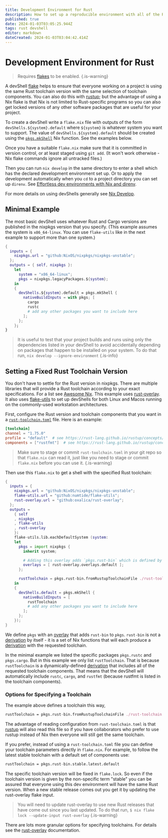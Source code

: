 ```yaml
---
title: Development Environment for Rust
description: How to set up a reproducible environment with all of the Rust-related tools you need using a flake
published: true
date: 2024-01-03T03:05:25.944Z
tags: rust devshell
editor: markdown
dateCreated: 2024-01-03T03:04:42.414Z
---
```


# Development Environment for Rust

> Requires [flakes](/nix/Flakes) to be enabled.
{.is-warning}

A devShell [flake][] helps to ensure that everyone working on a project is using the same Rust toolchain version with the same selection of toolchain components. You can also do this with [rustup][]; but the advantage of using a Nix flake is that Nix is not limited to Rust-specific programs so you can also get locked versions of any other software packages that are useful for your project.

[rustup]: https://rust-lang.github.io/rustup/
[flake]: /nix/Flakes

To create a devShell write a `flake.nix` file with outputs of the form `devShells.${system}.default` where `${system}` is whatever system you want to support. The value of `devShells.${system}.default` should be created using the [`pkgs.mkShell`][] Nix function. See the examples below.

[`pkgs.mkShell`]: https://nixos.org/manual/nixpkgs/stable/#sec-pkgs-mkShell

Once you have a suitable `flake.nix` make sure that it is committed in version control, or at least staged using `git add`. (It won't work otherwise - Nix flake commands ignore all untracked files.)

Then you can run `nix develop` in the same directory to enter a shell which has the declared development environment set up. Or to apply the development automatically when you `cd` to a project directory you can set up `direnv`. See [Effortless dev environments with Nix and direnv](https://determinate.systems/posts/nix-direnv).

For more details on using devShells generally see [Nix Develop](/nix/nix_develop).

## Minimal Example

The most basic devShell uses whatever Rust and Cargo versions are published in the nixpkgs version that you specify. (This example assumes the system is `x86_64-linux`. You can use `flake-utils` like in the next example to support more than one system.)

```nix
{
  inputs = {
    nixpkgs.url = "github:NixOS/nixpkgs/nixpkgs-unstable";
  };
  outputs = { self, nixpkgs }:
    let
      system = "x86_64-linux";
      pkgs = nixpkgs.legacyPackages.${system};
    in
    {
      devShells.${system}.default = pkgs.mkShell {
        nativeBuildInputs = with pkgs; [
          cargo
          rustc
          # add any other packages you want to include here
        ];
      };
    };
}
```

> It is useful to test that your project builds and runs using only the dependencies listed in your devShell to avoid accidentally depending on packages that happen to be installed on your system. To do that run,
> `nix develop --ignore-environment`
{.is-info}

## Setting a Fixed Rust Toolchain Version

You don't have to settle for the Rust version in nixpkgs. There are multiple libraries that will provide a Rust toolchain according to your exact specifications. For a list see [Awesome Nix][]. This example uses [rust-overlay][]. It also uses [flake-utils][] to set up devShells for both Linux and Macos running on the commonly-used workstation architectures.

[Awesome Nix]: https://github.com/nix-community/awesome-nix#rust
[rust-overlay]: https://github.com/oxalica/rust-overlay
[flake-utils]: https://github.com/numtide/flake-utils

First, configure the Rust version and toolchain components that you want in a [`rust-toolchain.toml`][] file. Here is an example:

[`rust-toolchain.toml`]: https://rust-lang.github.io/rustup/overrides.html#the-toolchain-file

```toml
[toolchain]
channel = "1.75.0"
profile = "default"  # see https://rust-lang.github.io/rustup/concepts/profiles.html
components = ["rustfmt"]  # see https://rust-lang.github.io/rustup/concepts/components.html
```

> Make sure to stage or commit `rust-toolchain.toml` in your git repo so that `flake.nix` can read it, just like you need to stage or commit `flake.nix` before you can use it.
{.is-warning}

Then use this `flake.nix` to get a shell with the specified Rust toolchain:

```nix
{
  inputs = {
    nixpkgs.url = "github:NixOS/nixpkgs/nixpkgs-unstable";
    flake-utils.url = "github:numtide/flake-utils";
    rust-overlay.url = "github:oxalica/rust-overlay";
  };
  outputs =
    { self
    , nixpkgs
    , flake-utils
    , rust-overlay
    }:
    flake-utils.lib.eachDefaultSystem (system:
    let
      pkgs = import nixpkgs {
        inherit system;

        # Adding this overlay adds `pkgs.rust-bin` which is defined by rust-overlay
        overlays = [ rust-overlay.overlays.default ];
      };

      rustToolchain = pkgs.rust-bin.fromRustupToolchainFile ./rust-toolchain.toml;
    in
    {
      devShells.default = pkgs.mkShell {
        nativeBuildInputs = [
          rustToolchain
          # add any other packages you want to include here
        ];
      };
    });
}
```

We define `pkgs` with an [overlay][] that adds `rust-bin` to `pkgs`. `rust-bin` is not a [derivation][] by itself - it is a set of Nix functions that will each produce a [derivation][] with the requested toolchain.

[overlay]: https://nixos.org/manual/nixpkgs/stable/#chap-overlays
[derivation]: /nix/derivation

In the minimal example we listed the specific packages `pkgs.rustc` and `pkgs.cargo`. But in this example we only list `rustToolchain`. That is because `rustToolchain` is a dynamically-defined [derivation][] that includes all of the requested toolchain components. That means that the devShell will automatically include `rustc`, `cargo`, and `rustfmt` (because rustfmt is listed in the toolchain components).

### Options for Specifying a Toolchain

The example above defines a toolchain this way,

```nix
rustToolchain = pkgs.rust-bin.fromRustupToolchainFile ./rust-toolchain.toml;
```

The advantage of reading configuration from `rust-toolchain.toml` is that [rustup][] will also read this file so if you have collaborators who prefer to use rustup instead of Nix then everyone will still get the same toolchain.

If you prefer, instead of using a `rust-toolchain.toml` file you can define your toolchain parameters directly in `flake.nix`. For example, to follow the latest stable toolchain with a default set of components use:

```nix
rustToolchain = pkgs.rust-bin.stable.latest.default
```

The specific toolchain version will be fixed in `flake.lock`. So even if the toolchain version is given by the non-specific term "stable" you can be assured that everyone using this dev environment will have the same Rust version. When a new stable release comes out you get it by updating the rust-overlay flake input.

> You will need to update rust-overlay to use new Rust releases that have come out since you last updated. To do that run,
> `$ nix flake lock --update-input rust-overlay`
{.is-warning}

There are lots more granular options for specifying toolchains. For details see the [rust-overlay][] documentation.
